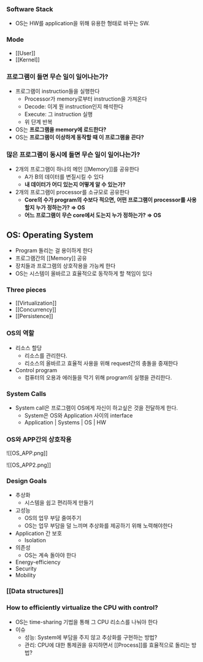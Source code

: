 ### Software Stack

- OS는 HW를 application을 위해 유용한 형태로 바꾸는 SW.

### Mode
- [[User]]
- [[Kernel]]

### 프로그램이 돌면 무슨 일이 일어나는가?

- 프로그램이 instruction들을 실행한다
    - Processor가 memory로부터 instruction을 가져온다
    - Decode: 이게 뭔 instruction인지 해석한다
    - Execute: 그 instruction 실행
    - 위 단계 반복
- OS는 **프로그램을 memory에 로드한다?**
- OS는 **프로그램이 이상하게 동작할 때 이 프로그램을 끈다?**

### 많은 프로그램이 동시에 돌면 무슨 일이 일어나는가?

- 2개의 프로그램이 하나의 메인 [[Memory]]를 공유한다
    - A가 B의 데이터를 변질시킬 수 있다
    - **내 데이터가 어디 있는지 어떻게 알 수 있는가?**
- 2개의 프로그램이 processor를 소규모로 공유한다
    - **Core의 수가 program의 수보다 적으면, 어떤 프로그램이 processor를 사용할지 누가 정하는가? ⇒ OS**
    - **어느 프로그램이 무슨 core에서 도는지 누가 정하는가? ⇒ OS**

## OS: Operating System

- Program 돌리는 걸 용이하게 한다
- 프로그램간의 [[Memory]] 공유
- 장치들과 프로그램의 상호작용을 가능케 한다
- OS는 시스템이 올바르고 효율적으로 동작하게 할 책임이 있다

### Three pieces

- [[Virtualization]]
- [[Concurrency]]
- [[Persistence]]

### OS의 역할
- 리소스 할당
    - 리소스를 관리한다.
    - 리소스의 올바르고 효율적 사용을 위해 request간의 충돌을 중재한다
- Control program
    - 컴퓨터의 오용과 에러들을 막기 위해 program의 실행을 관리한다.

### System Calls
- System call은 프로그램이 OS에게 자신이 하고싶은 것을 전달하게 한다.
    - System은 OS와 Application 사이의 interface
    - Application | Systems | OS | HW

### OS와 APP간의 상호작용

![[OS_APP.png]]

![[OS_APP2.png]]

### Design Goals

- 추상화
    - 시스템을 쉽고 편리하게 만들기
- 고성능
    - OS의 업무 부담 줄여주기
    - OS는 업무 부담을 덜 느끼며 추상화를 제공하기 위해 노력해야한다
- Application 간 보호
    - Isolation
- 의존성
    - OS는 계속 돌아야 한다
- Energy-efficiency
- Security
- Mobility

### [[Data structures]]


### How to efficiently virtualize the CPU with control?
- OS는 time-sharing 기법을 통해 그 CPU 리소스를 나눠야 한다
- 이슈
    - 성능: System에 부담을 주지 않고 추상화를 구현하는 방법?
    - 관리: CPU에 대한 통제권을 유지하면서 [[Process]]를 효율적으로 돌리는 방법?